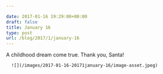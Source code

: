 ```yaml
---

date: 2017-01-16 19:29:00+00:00
draft: false
title: January 16
type: post
url: /blog/2017/1/january-16
---
```


A childhood dream come true. Thank you, Santa!


  
      ![](/images/2017-01-16-20171january-16/image-asset.jpeg)

